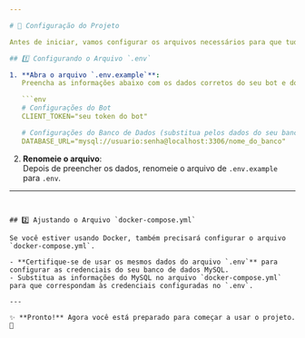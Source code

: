 ```yaml
---

# 📖 Configuração do Projeto  

Antes de iniciar, vamos configurar os arquivos necessários para que tudo funcione corretamente.  

## 1️⃣ Configurando o Arquivo `.env`  

1. **Abra o arquivo `.env.example`**:  
   Preencha as informações abaixo com os dados corretos do seu bot e do banco de dados MySQL.  

   ```env
   # Configurações do Bot
   CLIENT_TOKEN="seu token do bot"

   # Configurações do Banco de Dados (substitua pelos dados do seu banco MySQL)
   DATABASE_URL="mysql://usuario:senha@localhost:3306/nome_do_banco"
   ```  

2. **Renomeie o arquivo**:  
   Depois de preencher os dados, renomeie o arquivo de `.env.example` para `.env`.  

---
```


## 2️⃣ Ajustando o Arquivo `docker-compose.yml`  

Se você estiver usando Docker, também precisará configurar o arquivo `docker-compose.yml`.  

- **Certifique-se de usar os mesmos dados do arquivo `.env`** para configurar as credenciais do seu banco de dados MySQL.  
- Substitua as informações do MySQL no arquivo `docker-compose.yml` para que correspondam às credenciais configuradas no `.env`.  

---

✨ **Pronto!** Agora você está preparado para começar a usar o projeto. 🚀